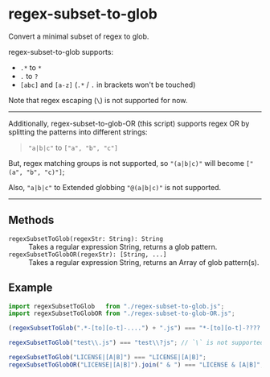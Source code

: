 # regex-subset-to-glob

Convert a minimal subset of regex to glob.

regex-subset-to-glob supports:
- `.*` to `*`
- `.`  to `?`
- `[abc]` and `[a-z]` (`.*` / `.` in brackets won't be touched)

Note that regex escaping (`\`) is not supported for now.

----

Additionally, regex-subset-to-glob-OR (this script) supports regex OR
by splitting the patterns into different strings:

> `"a|b|c"` to `["a", "b", "c"]`

But, regex matching groups is not supported,
so `"(a|b|c)"` will become `["(a", "b", "c)"]`;

Also, `"a|b|c"` to Extended globbing `"@(a|b|c)"` is not supported.

----

## Methods

<dl>
<dt><code>regexSubsetToGlob(regexStr: String): String</code></dt>
<dd>Takes a regular expression String, returns a glob pattern.</dd>
<dt><code>regexSubsetToGlobOR(regexStr): [String, ...]</code></dt>
<dd>Takes a regular expression String, returns an Array of glob pattern(s).</dd>
</dl>

## Example

``` JavaScript
import regexSubsetToGlob   from "./regex-subset-to-glob.js";
import regexSubsetToGlobOR from "./regex-subset-to-glob-OR.js";

(regexSubsetToGlob(".*-[to][o-t]-....") + ".js") === "*-[to][o-t]-????.js";

regexSubsetToGlob("test\\.js") === "test\\?js"; // `\` is not supported for now

regexSubsetToGlob("LICENSE|[A|B]") === "LICENSE|[A|B]";
regexSubsetToGlobOR("LICENSE|[A|B]").join(" & ") === "LICENSE & [A|B]";
```